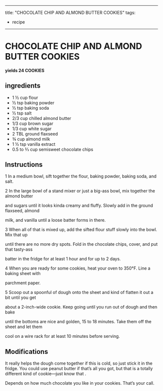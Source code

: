 
---
title: "CHOCOLATE CHIP AND ALMOND BUTTER COOKIES"
tags:
  - recipe
---

# CHOCOLATE CHIP AND ALMOND BUTTER COOKIES

#### yields  24 COOKIES

## ingredients
* 1 ½ cup flour
* ½ tsp baking powder
* ½ tsp baking soda
* ½ tsp salt
* 2/3 cup chilled almond butter
* 1/3 cup brown sugar
* 1/3 cup white sugar
* 2 TBL ground flaxseed
* ¾ cup almond milk
* 1 ½ tsp vanilla extract
* 0.5 to 2⁄3 cup semisweet chocolate chips

## Instructions

1 In a medium bowl, sift together the flour, baking powder, baking soda, and salt.

2 In the large bowl of a stand mixer or just a big-ass bowl, mix together the almond butter

and sugars until it looks kinda creamy and fluffy. Slowly add in the ground flaxseed, almond

milk, and vanilla until a loose batter forms in there.

3 When all of that is mixed up, add the sifted flour stuff slowly into the bowl. Mix that up

until there are no more dry spots. Fold in the chocolate chips, cover, and put that tasty-ass

batter in the fridge for at least 1 hour and for up to 2 days.

4 When you are ready for some cookies, heat your oven to 350°F. Line a baking sheet with

parchment paper.

5 Scoop out a spoonful of dough onto the sheet and kind of flatten it out a bit until you get

about a 2-inch-wide cookie. Keep going until you  run out of dough and then bake

until the bottoms are nice and golden, 15 to 18 minutes. Take them off the sheet and let them

cool on a wire rack for at least 10 minutes before serving.



## Modifications
It really helps the dough come together if this    is cold, so just stick it in the fridge. You could use peanut butter if that’s all you got, but that is a totally different kind of cookie—just know that   .

 Depends on how much chocolate you like in your cookies. That’s your  call.




